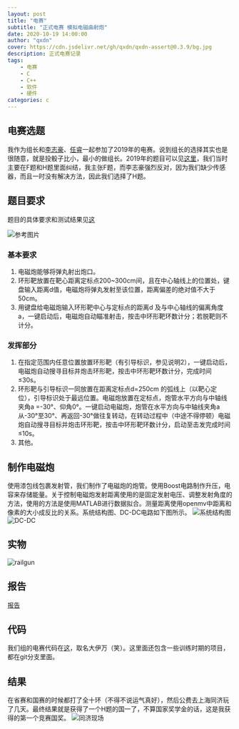```yaml
---
layout: post
title: "电赛"
subtitle: "正式电赛 模拟电磁曲射炮"
date: 2020-10-19 14:00:00
author: "qxdn"
cover: https://cdn.jsdelivr.net/gh/qxdn/qxdn-assert@0.3.9/bg.jpg
description: 正式电赛记录
tags: 
    - 电赛
    - C
    - C++
    - 软件
    - 硬件
categories: c
---
```



## 电赛选题
我作为组长和[李志豪](https://github.com/while0l1)、[任睿](https://github.com/renruiwhut)一起参加了2019年的电赛。说到组长的选择其实也是很随意，就是投骰子比小，最小的做组长。2019年的题目可以见[这里](https://www.nuedc-training.com.cn/index/news/details/new_id/154.html)，我们当时主要在F题和H题里面纠结，我主张F题，而李志豪强烈反对，因为我们缺少传感器，而且一时没有解决方法，因此我们选择了H题。

<!--more-->

## 题目要求
题目的具体要求和测试结果见[这](https://www.nuedc-training.com.cn/index/news/details/new_id/153)

![参考图片](https://cdn.jsdelivr.net/gh/qxdn/qxdn-assert@0.3.9/problem.png)

### 基本要求
  1. 电磁炮能够将弹丸射出炮口。
  2. 环形靶放置在靶心距离定标点200~300cm间，且在中心轴线上的位置处，键盘输入距离d值，电磁炮将弹丸发射至该位置，距离偏差的绝对值不大于50cm。
  3. 用键盘给电磁炮输入环形靶中心与定标点的距离d 及与中心轴线的偏离角度a，一键启动后，电磁炮自动瞄准射击，按击中环形靶环数计分；若脱靶则不计分。

### 发挥部分
  1. 在指定范围内任意位置放置环形靶（有引导标识，参见说明2），一键启动后，电磁炮自动搜寻目标并炮击环形靶，按击中环形靶环数计分，完成时间≤30s。
  2. 环形靶与引导标识一同放置在距离定标点d=250cm 的弧线上（以靶心定位），引导标识处于最远位置。电磁炮放置在定标点，炮管水平方向与中轴线夹角a =-30°、仰角0°。一键启动电磁炮，炮管在水平方向与中轴线夹角a从-30°至30°、再返回-30°做往复转动，在转动过程中（中途不得停顿）电磁炮自动搜寻目标并炮击环形靶，按击中环形靶环数计分，启动至击发完成时间≤10s。
  3. 其他。


## 制作电磁炮
使用漆包线包裹发射管，我们制作了电磁炮的炮管。使用Boost电路制作升压，电容来存储能量。关于控制电磁炮发射距离使用的是固定发射电压、调整发射角度的方法，使用的方法是使用MATLAB进行数据拟合。测量距离使用openmv中距离和像素的大小成反比的关系。系统结构图、DC-DC电路如下图所示。
![系统结构图](https://cdn.jsdelivr.net/gh/qxdn/qxdn-assert@0.3.9/structure.png)
![DC-DC](https://cdn.jsdelivr.net/gh/qxdn/qxdn-assert@0.3.9/DC-DC.png)

## 实物
![railgun](https://cdn.jsdelivr.net/gh/qxdn/qxdn-assert@0.3.9/railgun.jpg)

## 报告
[报告](/others/railgunReport.docx)

## 代码
我们组的电赛代码在[这](https://github.com/qxdn/BIg-Ivan)，取名大伊万（笑）。这里面还包含一些训练时期的项目，都在git分支里面。

## 结果
在省赛和国赛的时候都打了全十环（不得不说运气真好），然后公费去上海同济玩了几天。最终结果就是获得了一个H题的国一了，不算国家奖学金的话，这是我获得的第一个竞赛国奖。
![同济现场](https://cdn.jsdelivr.net/gh/qxdn/qxdn-assert@0.3.9/edc.jpg)